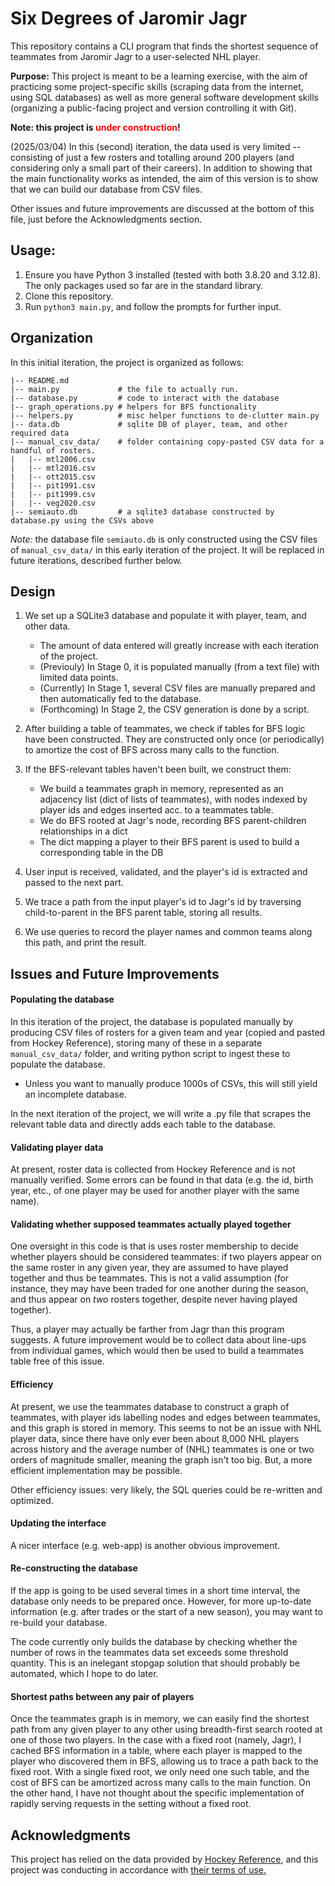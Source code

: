 # Six Degrees of Jaromir Jagr

This repository contains a CLI program that finds the shortest sequence of teammates from Jaromir Jagr to a user-selected NHL player. 

**Purpose:** This project is meant to be a learning exercise, with the aim of practicing some project-specific skills (scraping data from the internet, using SQL databases) as well as more general software development skills (organizing a public-facing project and version controlling it with Git). 

**Note: this project is <font color='red'>under construction</font>!** 

(2025/03/04) In this (second) iteration, the data used is very limited -- consisting of just a few rosters and totalling around 200 players (and considering only a small part of their careers). In addition to showing that the main functionality works as intended, the aim of this version is to show that we can build our database from CSV files.

Other issues and future improvements are discussed at the bottom of this file, just before the Acknowledgments section. 

## Usage:

1. Ensure you have Python 3 installed (tested with both 3.8.20 and 3.12.8). The only packages used so far are in the standard library.
2. Clone this repository.
3. Run `python3 main.py`, and follow the prompts for further input.

## Organization

In this initial iteration, the project is organized as follows:

```
|-- README.md
|-- main.py             # the file to actually run.
|-- database.py         # code to interact with the database
|-- graph_operations.py # helpers for BFS functionality
|-- helpers.py          # misc helper functions to de-clutter main.py
|-- data.db             # sqlite DB of player, team, and other required data
|-- manual_csv_data/    # folder containing copy-pasted CSV data for a handful of rosters.
|   |-- mtl2006.csv
|   |-- mtl2016.csv
|   |-- ott2015.csv
|   |-- pit1991.csv
|   |-- pit1999.csv
|   |-- veg2020.csv
|-- semiauto.db         # a sqlite3 database constructed by database.py using the CSVs above
```

*Note:* the database file `semiauto.db` is only constructed using the CSV files of `manual_csv_data/` in this early iteration of the project. It will be replaced in future iterations, described further below.

## Design

1. We set up a SQLite3 database and populate it with player, team, and other data.
    * The amount of data entered will greatly increase with each iteration of the project.
    * (Previouly) In Stage 0, it is populated manually (from a text file) with limited data points.
    * (Currently) In Stage 1, several CSV files are manually prepared and then automatically fed to the database.
    * (Forthcoming) In Stage 2, the CSV generation is done by a script.

2. After building a table of teammates, we check if tables for BFS logic have been constructed. They are constructed only once (or periodically) to amortize the cost of BFS across many calls to the function.

3. If the BFS-relevant tables haven't been built, we construct them:
    - We build a teammates graph in memory, represented as an adjacency list (dict of lists of teammates), with nodes indexed by player ids and edges inserted acc. to a teammates table.
    - We do BFS rooted at Jagr's node, recording BFS parent-children relationships in a dict
    - The dict mapping a player to their BFS parent is used to build a corresponding table in the DB

4. User input is received, validated, and the player's id is extracted and passed to the next part.

5. We trace a path from the input player's id to Jagr's id by traversing child-to-parent in the BFS parent table, storing all results.

6. We use queries to record the player names and common teams along this path, and print the result.


## Issues and Future Improvements

#### Populating the database

In this iteration of the project, the database is populated manually by producing CSV files of rosters for a given team and year (copied and pasted from Hockey Reference), storing many of these in a separate `manual_csv_data/` folder, and writing python script to ingest these to populate the database.
   * Unless you want to manually produce 1000s of CSVs, this will still yield an incomplete database.

In the next iteration of the project, we will write a .py file that scrapes the relevant table data and directly adds each table to the database.

#### Validating player data

At present, roster data is collected from Hockey Reference and is not manually verified. Some errors can be found in that data (e.g. the id, birth year, etc., of one player may be used for another player with the same name).

#### Validating whether supposed teammates actually played together

One oversight in this code is that is uses roster membership to decide whether players should be considered teammates: if two players appear on the same roster in any given year, they are assumed to have played together and thus be teammates. This is not a valid assumption (for instance, they may have been traded for one another during the season, and thus appear on *two* rosters together, despite never having played together).

Thus, a player may actually be farther from Jagr than this program suggests. A future improvement would be to collect data about line-ups from individual games, which would then be used to build a teammates table free of this issue.

#### Efficiency

At present, we use the teammates database to construct a graph of teammates, with player ids labelling nodes and edges between teammates, and this graph is stored in memory. This seems to not be an issue with NHL player data, since there have only ever been about 8,000 NHL players across history and the average number of (NHL) teammates is one or two orders of magnitude smaller, meaning the graph isn't too big. But, a more efficient implementation may be possible. 

Other efficiency issues: very likely, the SQL queries could be re-written and optimized. 


#### Updating the interface

A nicer interface (e.g. web-app) is another obvious improvement.


#### Re-constructing the database

If the app is going to be used several times in a short time interval, the database only needs to be prepared once. However, for more up-to-date information (e.g. after trades or the start of a new season), you may want to re-build your database.

The code currently only builds the database by checking whether the number of rows in the teammates data set exceeds some threshold quantity. This is an inelegant stopgap solution that should probably be automated, which I hope to do later.


#### Shortest paths between any pair of players

Once the teammates graph is in memory, we can easily find the shortest path from any given player to any other using breadth-first search rooted at one of those two players. In the case with a fixed root (namely, Jagr), I cached BFS information in a table, where each player is mapped to the player who discovered them in BFS, allowing us to trace a path back to the fixed root. With a single fixed root, we only need one such table, and the cost of BFS can be amortized across many calls to the main function. On the other hand, I have not thought about the specific implementation of rapidly serving requests in the setting without a fixed root. 


## Acknowledgments

This project has relied on the data provided by [Hockey Reference](https://www.hockey-reference.com), and this project was conducting in accordance with [their terms of use.](https://www.sports-reference.com/data_use.html)
